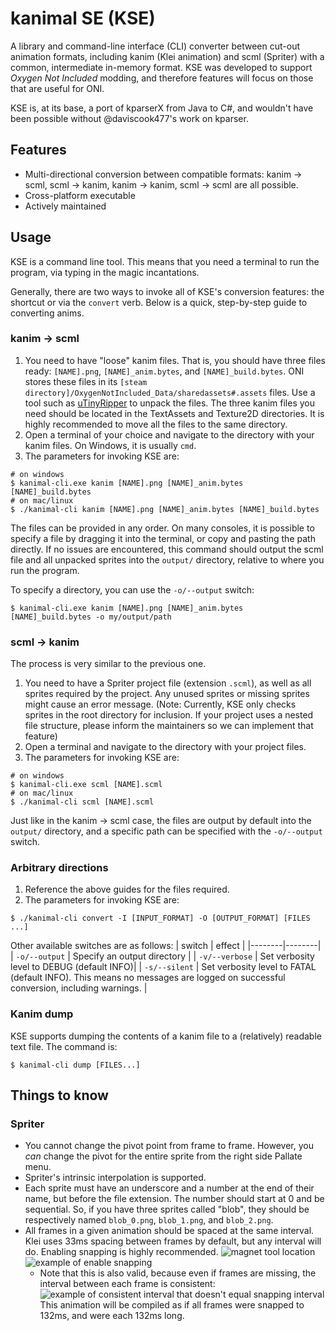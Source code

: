 ﻿# kanimal SE (KSE)

A library and command-line interface (CLI) converter between cut-out animation formats, including kanim (Klei animation) and scml (Spriter) with a common, intermediate in-memory format. KSE was developed to support *Oxygen Not Included* modding, and therefore features will focus on those that are useful for ONI.

KSE is, at its base, a port of kparserX from Java to C#, and wouldn't have been possible without @daviscook477's work on kparser.

## Features

* Multi-directional conversion between compatible formats: kanim → scml, scml → kanim, kanim → kanim, scml → scml are all possible.
* Cross-platform executable
* Actively maintained

## Usage

KSE is a command line tool. This means that you need a terminal to run the program, via typing in the magic incantations.

Generally, there are two ways to invoke all of KSE's conversion features: the shortcut or via the `convert` verb. Below is a quick, step-by-step guide to converting anims.

### kanim → scml

1. You need to have "loose" kanim files. That is, you should have three files ready: `[NAME].png`, `[NAME]_anim.bytes`, and `[NAME]_build.bytes`. ONI stores these files in its `[steam directory]/OxygenNotIncluded_Data/sharedassets#.assets` files. Use a tool such as [uTinyRipper](https://github.com/mafaca/UtinyRipper) to unpack  the files. The three kanim files you need should be located in the TextAssets and Texture2D directories. It is highly recommended to move all the files to the same directory.
2. Open a terminal of your choice and navigate to the directory with your kanim files. On Windows, it is usually `cmd`.
3. The parameters for invoking KSE are: 
```
# on windows
$ kanimal-cli.exe kanim [NAME].png [NAME]_anim.bytes [NAME]_build.bytes
# on mac/linux
$ ./kanimal-cli kanim [NAME].png [NAME]_anim.bytes [NAME]_build.bytes
```
The files can be provided in any order. On many consoles, it is possible to specify a file by dragging it into the terminal, or copy and pasting the path directly. If no issues are encountered, this command should output the scml file and all unpacked sprites into the `output/` directory, relative to where you run the program.

To specify a directory, you can use the `-o/--output` switch:
```
$ kanimal-cli.exe kanim [NAME].png [NAME]_anim.bytes [NAME]_build.bytes -o my/output/path
```

### scml → kanim
The process is very similar to the previous one.

1. You need to have a Spriter project file (extension `.scml`), as well as all sprites required by the project. Any unused sprites or missing sprites might cause an error message. (Note: Currently, KSE only checks sprites in the root directory for inclusion. If your project uses a nested file structure, please inform the maintainers so we can implement that feature)
2. Open a terminal and navigate to the directory with your project files.
3. The parameters for invoking KSE are:
```
# on windows
$ kanimal-cli.exe scml [NAME].scml
# on mac/linux
$ ./kanimal-cli scml [NAME].scml
```

Just like in the kanim → scml case, the files are output by default into the `output/` directory, and a specific path can be specified with the `-o/--output` switch.

### Arbitrary directions
1. Reference the above guides for the files required.
2. The parameters for invoking KSE are:
```
$ ./kanimal-cli convert -I [INPUT_FORMAT] -O [OUTPUT_FORMAT] [FILES ...]
```

Other available switches are as follows:
| switch | effect |
|--------|--------|
| `-o/--output` | Specify an output directory |
| `-v/--verbose` | Set verbosity level to DEBUG (default INFO)|
| `-s/--silent` | Set verbosity level to FATAL (default INFO). This means no messages are logged on successful conversion, including warnings. |

### Kanim dump
KSE supports dumping the contents of a kanim file to a (relatively) readable text file. The command is:
```
$ kanimal-cli dump [FILES...]
```

## Things to know

### Spriter
* You cannot change the pivot point from frame to frame. However, you *can* change the pivot for the entire sprite from the right side Pallate menu.
* Spriter's intrinsic interpolation is supported.
* Each sprite must have an underscore and a number at the end of their name, but before the file extension. The number should start at 0 and be sequential. So, if you have three sprites called "blob", they should be respectively named `blob_0.png`, `blob_1.png`, and `blob_2.png`.
* All frames in a given animation should be spaced at the same interval. Klei uses 33ms spacing between frames by default, but any interval will do. Enabling snapping is highly recommended.
![magnet tool location](https://raw.githubusercontent.com/skairunner/kparserX/master/imgs/timeline_settings_buttons.png)
![example of enable snapping](https://raw.githubusercontent.com/skairunner/kparserX/master/imgs/timeline_settings_enable_snapping.png)
    * Note that this is also valid, because even if frames are missing, the interval between each frame is consistent:
    ![example of consistent interval that doesn't equal snapping interval](https://user-images.githubusercontent.com/3517115/68343547-4927b200-00aa-11ea-84df-509ffcd7fcb3.png)
    This animation will be compiled as if all frames were snapped to 132ms, and were each 132ms long.